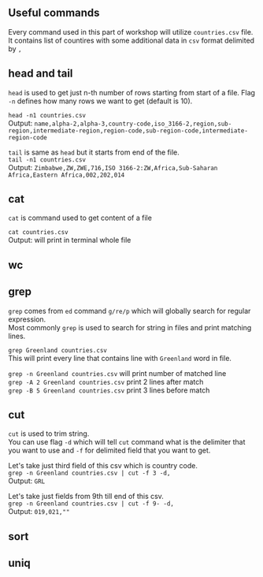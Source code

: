## Useful commands

Every command used in this part of workshop will utilize `countries.csv` file. It contains list of countires with some additional data in `csv` format delimited by `,`
 
## head and tail 

`head` is used to get just n-th number of rows starting from start of a file. Flag `-n` defines how many rows we want to get (default is 10).

`head -n1 countries.csv`  
Output: `name,alpha-2,alpha-3,country-code,iso_3166-2,region,sub-region,intermediate-region,region-code,sub-region-code,intermediate-region-code`

`tail` is same as `head` but it starts from end of the file.  
`tail -n1 countries.csv`  
Output: `Zimbabwe,ZW,ZWE,716,ISO 3166-2:ZW,Africa,Sub-Saharan Africa,Eastern Africa,002,202,014`
 
## cat

`cat` is command used to get content of a file

`cat countries.csv`  
Output: will print in terminal whole file

## wc
 
## grep

`grep` comes from `ed` command `g/re/p` which will globally search for regular expression.  
Most commonly `grep` is used to search for string in files and print matching lines.

`grep Greenland countries.csv`  
This will print every line that contains line with `Greenland` word in file.

`grep -n Greenland countries.csv` will print number of matched line  
`grep -A 2 Greenland countries.csv` print 2 lines after match  
`grep -B 5 Greenland countries.csv` print 3 lines before match   

## cut

`cut` is used to trim string.  
You can use flag `-d` which will tell `cut` command what is the delimiter that you want to use and `-f` for delimited field that you want to get.   

Let's take just third field of this csv which is country code.  
`grep -n Greenland countries.csv | cut -f 3 -d,`  
Output: `GRL`


Let's take just fields from 9th till end of this csv.  
`grep -n Greenland countries.csv | cut -f 9- -d,`  
Output: `019,021,""`
 
## sort

## uniq

